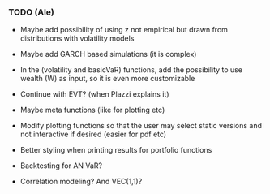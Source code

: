 ### TODO (Ale)

- Maybe add possibility of using z not empirical but drawn from distributions with volatility models

- Maybe add GARCH based simulations (it is complex)

- In the (volatility and basicVaR) functions, add the possibility to use wealth (W) as input, so it is even more customizable

- Continue with EVT? (when Plazzi explains it)

- Maybe meta functions (like for plotting etc)

- Modify plotting functions so that the user may select static versions and not interactive if desired (easier for pdf etc)

- Better styling when printing results for portfolio functions

- Backtesting for AN VaR?

- Correlation modeling? And VEC(1,1)?
